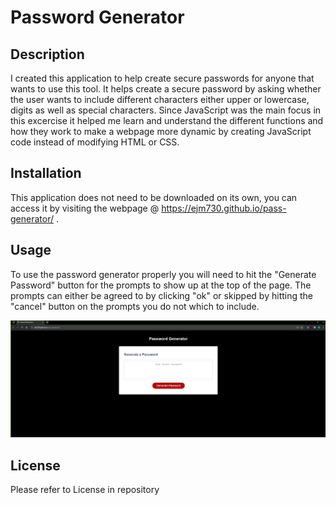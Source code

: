 # Password Generator

## Description

I created this application to help create secure passwords for anyone that wants to use this tool. It helps create a secure password by asking whether the user wants to include different characters either upper or lowercase, digits as well as special characters. Since JavaScript was the main focus in this excercise it helped me learn and understand the different functions and how they work to make a webpage more dynamic by creating JavaScript code instead of modifying HTML or CSS.

## Installation

This application does not need to be downloaded on its own, you can access it by visiting the webpage @ <https://ejm730.github.io/pass-generator/> .

## Usage

To use the password generator properly you will need to hit the "Generate Password" button for the prompts to show up at the top of the page. The prompts can either be agreed to by clicking "ok" or skipped by hitting the "cancel" button on the prompts you do not which to include.

![Password Generator Screenshot](assets/password-generator-screenshot.PNG)




## License

Please refer to License in repository
